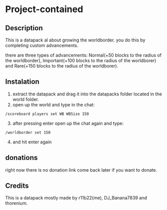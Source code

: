 # Project-contained
## Description
This is a datapack al about growing the worldborder. you do this by completing custom advancements. 

there are three types of advancements: Normal(+50 blocks to the radius of the worldborder), Important(+100 blocks to the radius of the worldborer) and Rare(+150 blocks to the radius of the worldborer).
## Instalation
1. extract the datapack and drag it into the datapacks folder located in the world folder.
2. open up the world and type in the chat:
```
/scoreboard players set WB WBSize 150
```
3. after pressing enter open up the chat again and type:
```
/worldborder set 150
```
4. and hit enter again
## donations
right now there is no donation link come back later if you want to donate.
## Credits
This is a datapack mostly made by r11b22(me), DJ_Banana7839 and thorenium.
